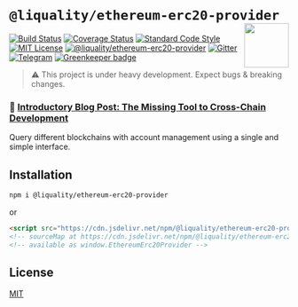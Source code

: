 # `@liquality/ethereum-erc20-provider` <img align="right" src="https://raw.githubusercontent.com/liquality/chainabstractionlayer/master/liquality-logo.png" height="80px" />


[![Build Status](https://travis-ci.com/liquality/chainabstractionlayer.svg?branch=master)](https://travis-ci.com/liquality/chainabstractionlayer)
[![Coverage Status](https://coveralls.io/repos/github/liquality/chainabstractionlayer/badge.svg?branch=master)](https://coveralls.io/github/liquality/chainabstractionlayer?branch=master)
[![Standard Code Style](https://img.shields.io/badge/codestyle-standard-brightgreen.svg)](https://github.com/standard/standard)
[![MIT License](https://img.shields.io/badge/license-MIT-brightgreen.svg)](../../LICENSE.md)
[![@liquality/ethereum-erc20-provider](https://img.shields.io/npm/dt/@liquality/ethereum-erc20-provider.svg)](https://npmjs.com/package/@liquality/ethereum-erc20-provider)
[![Gitter](https://img.shields.io/gitter/room/liquality/Lobby.svg)](https://gitter.im/liquality/Lobby?source=orgpage)
[![Telegram](https://img.shields.io/badge/chat-on%20telegram-blue.svg)](https://t.me/Liquality) [![Greenkeeper badge](https://badges.greenkeeper.io/liquality/chainabstractionlayer.svg)](https://greenkeeper.io/)

> :warning: This project is under heavy development. Expect bugs & breaking changes.

### :pencil: [Introductory Blog Post: The Missing Tool to Cross-Chain Development](https://medium.com/liquality/the-missing-tool-to-cross-chain-development-2ebfe898efa1)


Query different blockchains with account management using a single and simple interface.


## Installation

```bash
npm i @liquality/ethereum-erc20-provider
```

or

```html
<script src="https://cdn.jsdelivr.net/npm/@liquality/ethereum-erc20-provider@0.2.0/dist/ethereum-erc20-provider.min.js"></script>
<!-- sourceMap at https://cdn.jsdelivr.net/npm/@liquality/ethereum-erc20-provider@0.2.0/dist/ethereum-erc20-provider.min.js.map -->
<!-- available as window.EthereumErc20Provider -->
```


## License

[MIT](../../LICENSE.md)
